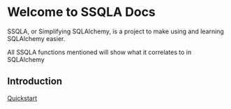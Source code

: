 # Welcome to SSQLA Docs

SSQLA, or Simplifying SQLAlchemy, is a project to make using and learning SQLAlchemy easier.

All SSQLA functions mentioned will show what it correlates to in SQLAlchemy

## Introduction
[Quickstart](https://ssqla.readthedocs.io/en/latest/introduction/quickstart)
